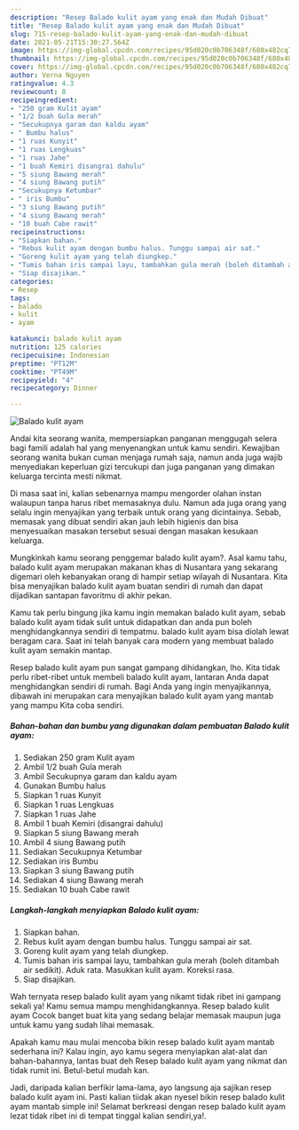 ```yaml
---
description: "Resep Balado kulit ayam yang enak dan Mudah Dibuat"
title: "Resep Balado kulit ayam yang enak dan Mudah Dibuat"
slug: 715-resep-balado-kulit-ayam-yang-enak-dan-mudah-dibuat
date: 2021-05-21T15:30:27.564Z
image: https://img-global.cpcdn.com/recipes/95d020c0b706348f/680x482cq70/balado-kulit-ayam-foto-resep-utama.jpg
thumbnail: https://img-global.cpcdn.com/recipes/95d020c0b706348f/680x482cq70/balado-kulit-ayam-foto-resep-utama.jpg
cover: https://img-global.cpcdn.com/recipes/95d020c0b706348f/680x482cq70/balado-kulit-ayam-foto-resep-utama.jpg
author: Verna Nguyen
ratingvalue: 4.3
reviewcount: 8
recipeingredient:
- "250 gram Kulit ayam"
- "1/2 buah Gula merah"
- "Secukupnya garam dan kaldu ayam"
- " Bumbu halus"
- "1 ruas Kunyit"
- "1 ruas Lengkuas"
- "1 ruas Jahe"
- "1 buah Kemiri disangrai dahulu"
- "5 siung Bawang merah"
- "4 siung Bawang putih"
- "Secukupnya Ketumbar"
- " iris Bumbu"
- "3 siung Bawang putih"
- "4 siung Bawang merah"
- "10 buah Cabe rawit"
recipeinstructions:
- "Siapkan bahan."
- "Rebus kulit ayam dengan bumbu halus. Tunggu sampai air sat."
- "Goreng kulit ayam yang telah diungkep."
- "Tumis bahan iris sampai layu, tambahkan gula merah (boleh ditambah air sedikit). Aduk rata. Masukkan kulit ayam. Koreksi rasa."
- "Siap disajikan."
categories:
- Resep
tags:
- balado
- kulit
- ayam

katakunci: balado kulit ayam 
nutrition: 125 calories
recipecuisine: Indonesian
preptime: "PT12M"
cooktime: "PT49M"
recipeyield: "4"
recipecategory: Dinner

---
```



![Balado kulit ayam](https://img-global.cpcdn.com/recipes/95d020c0b706348f/680x482cq70/balado-kulit-ayam-foto-resep-utama.jpg)

Andai kita seorang wanita, mempersiapkan panganan menggugah selera bagi famili adalah hal yang menyenangkan untuk kamu sendiri. Kewajiban seorang  wanita bukan cuman menjaga rumah saja, namun anda juga wajib menyediakan keperluan gizi tercukupi dan juga panganan yang dimakan keluarga tercinta mesti nikmat.

Di masa  saat ini, kalian sebenarnya mampu mengorder olahan instan walaupun tanpa harus ribet memasaknya dulu. Namun ada juga orang yang selalu ingin menyajikan yang terbaik untuk orang yang dicintainya. Sebab, memasak yang dibuat sendiri akan jauh lebih higienis dan bisa menyesuaikan masakan tersebut sesuai dengan masakan kesukaan keluarga. 



Mungkinkah kamu seorang penggemar balado kulit ayam?. Asal kamu tahu, balado kulit ayam merupakan makanan khas di Nusantara yang sekarang digemari oleh kebanyakan orang di hampir setiap wilayah di Nusantara. Kita bisa menyajikan balado kulit ayam buatan sendiri di rumah dan dapat dijadikan santapan favoritmu di akhir pekan.

Kamu tak perlu bingung jika kamu ingin memakan balado kulit ayam, sebab balado kulit ayam tidak sulit untuk didapatkan dan anda pun boleh menghidangkannya sendiri di tempatmu. balado kulit ayam bisa diolah lewat beragam cara. Saat ini telah banyak cara modern yang membuat balado kulit ayam semakin mantap.

Resep balado kulit ayam pun sangat gampang dihidangkan, lho. Kita tidak perlu ribet-ribet untuk membeli balado kulit ayam, lantaran Anda dapat menghidangkan sendiri di rumah. Bagi Anda yang ingin menyajikannya, dibawah ini merupakan cara menyajikan balado kulit ayam yang mantab yang mampu Kita coba sendiri.

<!--inarticleads1-->

##### Bahan-bahan dan bumbu yang digunakan dalam pembuatan Balado kulit ayam:

1. Sediakan 250 gram Kulit ayam
1. Ambil 1/2 buah Gula merah
1. Ambil Secukupnya garam dan kaldu ayam
1. Gunakan  Bumbu halus
1. Siapkan 1 ruas Kunyit
1. Siapkan 1 ruas Lengkuas
1. Siapkan 1 ruas Jahe
1. Ambil 1 buah Kemiri (disangrai dahulu)
1. Siapkan 5 siung Bawang merah
1. Ambil 4 siung Bawang putih
1. Sediakan Secukupnya Ketumbar
1. Sediakan  iris Bumbu
1. Siapkan 3 siung Bawang putih
1. Sediakan 4 siung Bawang merah
1. Sediakan 10 buah Cabe rawit




<!--inarticleads2-->

##### Langkah-langkah menyiapkan Balado kulit ayam:

1. Siapkan bahan.
1. Rebus kulit ayam dengan bumbu halus. Tunggu sampai air sat.
1. Goreng kulit ayam yang telah diungkep.
1. Tumis bahan iris sampai layu, tambahkan gula merah (boleh ditambah air sedikit). Aduk rata. Masukkan kulit ayam. Koreksi rasa.
1. Siap disajikan.




Wah ternyata resep balado kulit ayam yang nikamt tidak ribet ini gampang sekali ya! Kamu semua mampu menghidangkannya. Resep balado kulit ayam Cocok banget buat kita yang sedang belajar memasak maupun juga untuk kamu yang sudah lihai memasak.

Apakah kamu mau mulai mencoba bikin resep balado kulit ayam mantab sederhana ini? Kalau ingin, ayo kamu segera menyiapkan alat-alat dan bahan-bahannya, lantas buat deh Resep balado kulit ayam yang nikmat dan tidak rumit ini. Betul-betul mudah kan. 

Jadi, daripada kalian berfikir lama-lama, ayo langsung aja sajikan resep balado kulit ayam ini. Pasti kalian tiidak akan nyesel bikin resep balado kulit ayam mantab simple ini! Selamat berkreasi dengan resep balado kulit ayam lezat tidak ribet ini di tempat tinggal kalian sendiri,ya!.

